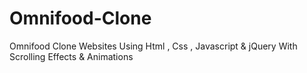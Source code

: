 # Omnifood-Clone
Omnifood Clone Websites Using Html , Css , Javascript &amp; jQuery With Scrolling Effects &amp; Animations
